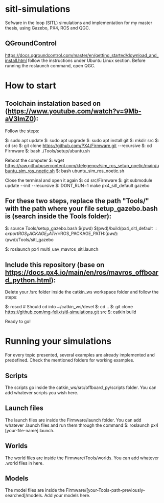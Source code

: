 # sitl-simulations
Sofware in the loop (SITL) simulations and implementation for my master thesis, using Gazebo, PX4, ROS and QGC.


## QGroundControl

https://docs.qgroundcontrol.com/master/en/getting_started/download_and_install.html follow the instructions under Ubuntu Linux section. Before running the roslaunch command, open QGC.

# How to start

## Toolchain instalation based on (https://www.youtube.com/watch?v=9Mb-aV3lmZ0):

Follow the steps:

$: sudo apt update
$: sudo apt upgrade
$: sudo apt install git
$: mkdir src
$: cd src
$: git clone https://github.com/PX4/Firmware.git --recursive
$: cd Firmware
$: bash ./Tools/setup/ubuntu.sh

Reboot the computer
$: wget https://raw.githubusercontent.com/ktelegenov/sim_ros_setup_noetic/main/ubuntu_sim_ros_noetic.sh
$: bash ubuntu_sim_ros_noetic.sh

Close the terminal and open it again
$: cd src/Firmware
$: git submodule update --init --recursive
$: DONT_RUN=1 make px4_sitl_default gazebo

## For these two steps, replace the path "Tools/" with the path where your file setup_gazebo.bash is (search inside the Tools folder):
$: source Tools/setup_gazebo.bash $(pwd) $(pwd)/build/px4_sitl_default
$: export ROS_PACKAGE_PATH=$ROS_PACKAGE_PATH:$(pwd):$(pwd)/Tools/sitl_gazebo

$: roslaunch px4 multi_uav_mavros_sitl.launch

## Include this repository (base on https://docs.px4.io/main/en/ros/mavros_offboard_python.html):

Delete your /src folder inside the catkin_ws workspace folder and follow the steps:

$: roscd  # Should cd into ~/catkin_ws/devel
$: cd .. 
$: git clone https://github.com/mg-felix/sitl-simulations.git src
$: catkin build

Ready to go!

# Running your simulations

For every topic presented, several examples are already implemented and predefined. Check the mentioned folders for working examples.

## Scripts

The scripts go inside the catkin_ws/src/offboard_py/scripts folder. You can add whatever scripts you wish here.

## Launch files

The launch files are inside the Firmware/launch folder. You can add whatever .launch files and run them through the command $: roslaunch px4 [your-file-name].launch.

## Worlds

The world files are inside the Firmware/Tools/worlds. You can add whatever .world files in here.

## Models

The model files are inside the Firmware/[your-Tools-path-previously-searched]/models. Add your models here.
